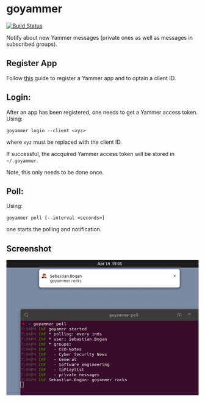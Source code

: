 # goyammer

[![Build Status](https://travis-ci.com/seboghpub/goyammer.svg?branch=master)](https://travis-ci.com/seboghpub/goyammer)

Notify about new Yammer messages (private ones as well as messages in subscribed
groups).

## Register App

Follow [this] guide to register a Yammer app and to optain a client ID.

## Login:

After an app has been registered, one needs to get a Yammer access token. Using:

~~~ {.bash}
goyammer login --client <xyz>
~~~

where `xyz` must be replaced with the client ID.

If successful, the accquired Yammer access token will be stored in
`~/.goyammer`.

Note, this only needs to be done once.

## Poll:

Using:

~~~ {.bash}
goyammer poll [--interval <seconds>]
~~~

one starts the polling and notification.

## Screenshot

![goyammer]

  [this]: https://developer.yammer.com/docs/app-registration
  [goyammer]: screenshot.png

